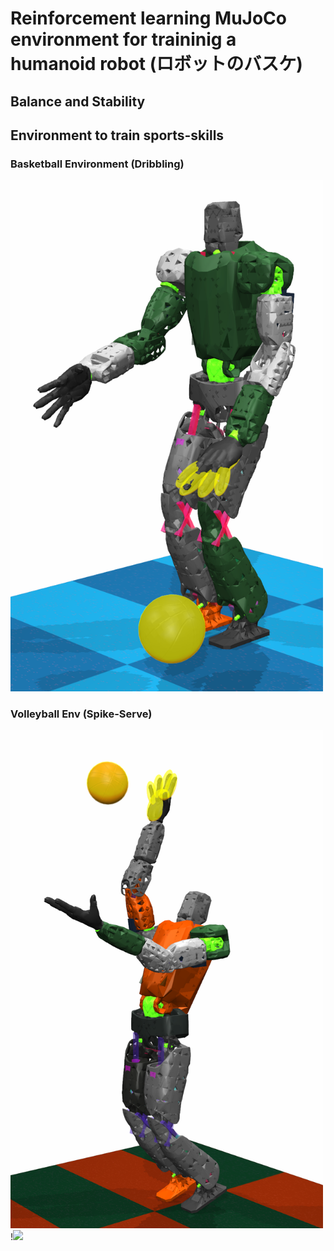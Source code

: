 # Reinforcement learning MuJoCo environment for traininig a humanoid robot (ロボットのバスケ)

## Balance and Stability
## Environment to train sports-skills
### Basketball Environment (Dribbling)
<img src="https://github.com/etorobot/Humanoid-Basketball-Robot/blob/main/pictures/pose_dribble_4.png" width="500"/>

### Volleyball Env (Spike-Serve)
<img src="https://github.com/etorobot/Humanoid-Basketball-Robot/blob/main/pictures/SPK%20Pose%201.png" width="500"/> !<img src="https://github.com/etorobot/MuJoKaleido-Basketball-Robot/blob/main/pictures/DIG%20pose%202_.png" width="440"/>
